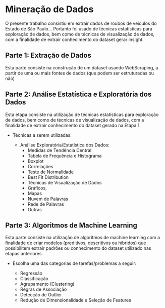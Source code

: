 # Mineração de Dados

O presente trabalho consistiu em extrair dados de roubos de veiculos do Estado de São Paulo... Portanto foi usado de técnicas estatísticas para exploração de dados, bem como de técnicas de visualização de dados, com a finalidade de extrair conhecimento do dataset gerar insight.

## Parte 1: Extração de Dados

Esta parte consiste na construção de um dataset usando WebScraping, a partir de uma ou mais fontes de dados (que podem ser estruturadas ou não)

## Parte 2: Análise Estatística e Exploratória dos Dados

Esta etapa consiste na utilização de técnicas estatísticas para exploração de dados, bem como de técnicas de visualização de dados, com a finalidade de extrair conhecimento do dataset gerado na Etapa 1.
* Técnicas a serem utilizadas:
  
  * Análise Exploratória/Estatística dos Dados:
      * Medidas de Tendência Central
      * Tabela de Frequência e Histograma
      * Boxplot
      * Correlações
      * Teste de Normalidade
      * Best Fit Distribution
      * Técnicas de Visualização de Dados
      * Gráficos,
      * Mapas
      * Nuvem de Palavras
      * Rede de Palavras
      * Outras

## Parte 3: Algoritmos de Machine Learning

Esta parte consiste na utilização de algoritmos de machine learning com a finalidade de criar modelos (preditivos, descritivos ou híbridos) que possibilitem extrair padrões ou conhecimento do dataset utilizado nas etapas anteriores.

* Escolha uma das categorias de tarefas/problemas a seguir:
    
    * Regressão
    * Classificação
    * Agrupamento (Clustering)
    * Regras de Associação
    * Detecção de Outlier
    * Redução de Dimensionalidade e Seleção de Features

